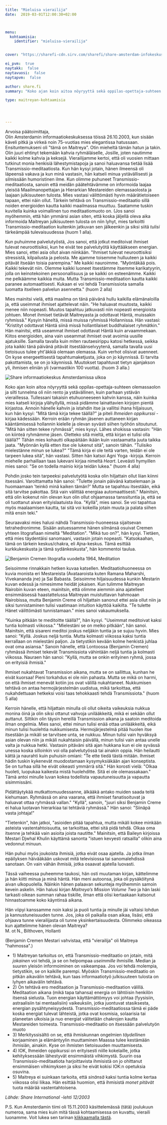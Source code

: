 ```yaml
---
title: "Mieluisa vierailija"
date:  2019-03-01T12:00:30+02:00



menu:
  kohtaamisia:
    identifier: "mieluisa-vierailija"


cover: "https://sharefi-cdn.sirv.com/sharefi/share-amsterdam-infokeskus-sisalta.jpg"

ei_pvm:  true
naytakk:  false
naytavuosi:  false
naytapvm:  false

author: share.fi
summary: "Koko ajan koin aitoa nöyryyttä sekä oppilas-opettaja-suhteen olemassaolon ja silti tunnelma oli niin rento ja ystävällinen, kuin parhaan ystävän vieraillessa. Tullessani takaisin etuhuoneeseen kahvin kanssa, näin kuinka mies katseli kirjoja ylähyllyllä, missä pidämme lainattavien kirjojen pientä kirjastoa."

type: maitreyan-kohtaamisia




---
```

<p>Arvoisa päätoimittaja,<br />
Olin Amsterdamin informaatiokeskuksessa töissä 26.10.2003, kun sisään käveli pitkä ja virkeä noin 75-vuotias mies elegantissa hatussaan. Ensituntemukseni oli "tämä on Maitreya". Otin mieheltä tämän hatun ja takin. Olin juuri ehtinyt tekemään kahvia ryhmäläiselle, Josille, joten nautimme kaikki kolme kahvia ja keksejä.
Vierailijamme kertoi, että oli vuosien mittaan tutkinut monia henkisiä lähestymistapoja ja sanoi haluavansa tietää lisää Transmissio-meditaatiosta. Kun hän kysyi jotain, hänen ilmeensä oli läpeensä vakava ja kun minä vastasin, hän katseli minua ystävällisesti ja silmissään humoristinen ilme. Kun olimme puhuneet Transmissio-meditaatiosta, sanoin että meidän päätehtävämme on informoida laajaa yleisöä Maailmanopettajan ja Hierarkian Mestareiden olemassaolosta ja laajaan julkisuuteen tulosta. Mies vastasi välittömästi hyvin määrätietoiseen tapaan, ettei näin ollut. Tärkein tehtävä on Transmissio-meditaatio sillä noiden energioiden kautta kaikki maailmassa muuttuu. Saatamme tuskin kuvitella kuinka voimallinen tuo meditaatiomuoto on. (Jos sanoi myöhemmin, että hän ymmärsi asian siten, että koska jäljellä oleva aika informoida Maitreyan julkisuuteen tulosta on niin lyhyt, mies tarkoitti Transmissio-meditaation kuitenkin jatkuvan sen jälkeenkin ja siksi siitä <em>tulisi</em> tärkeämpää tulevaisuudessa (huom 1 alla).</p>
<p>Kun puhuimme palvelutyöstä, Jos sanoi, että jotkut meditoivat ihmiset tulevat neuroottisiksi, kun he eivät tee palvelutyötä käyttääkseen energian. Mies sanoi, ettei asia ollut aivan niinkään. "Ihmiset tulevat neuroottisiksi stressistä, kilpailusta ja pelosta. Me ajamme toisemme hulluuteen ja kaikki pitävät itseään toisia parempina." Me kaikki nauroimme. "Myöntäkää pois. Kaikki tekevät niin. Olemme kaikki luoneet itsestämme itsemme karikatyyrin, jolla on keinotekoinen persoonallisuus ja se kaikki on esteenämme. Kaikki me pelkäämme kaikkia muita. Mutta Transmissio-meditaation kautta kaikki paranee automaattisesti. Kukaan ei voi tehdä Transmissiota samalla luomatta itselleen palvelun asennetta." (huom 2 alla)</p>
<p>Mies mainitsi vielä, että maailma on tänä päivänä hullu kaikilla elämänaloilla ja, että useimmat ihmiset ajattelevat näin. "He haluavat muutosta, kaikki menee niin nopeasti. Muutos tapahtuu jatkuvasti niin nopeasti energioista johtuen. Monet ihmiset tietävät Maitreyasta ja odottavat Häntä, muissakin ryhmissä." Kysyin häneltä, missä muissa ryhmissä Hollannissa. Hän vastasi: "Kristityt odottavat Häntä siinä missä hollantilaiset buddhalaiset ryhmätkin." Hän mainitsi, että useammat ihmiset odottavat Häntä kuin arvaammekaan. Kiitos energioiden, aina vain useammat ihmiset ovat avoimia uusille ajatuksille. Samalla tavalla kuin miten rautaesirippu katosi hetkessä, seikka jota kaikki tänä päivänä pitävät itsestäänselvyytenä, samalla tavalla uusi tietoisuus tulee yht'äkkiä olemaan olemassa. Kuin verhot olisivat auenneet. On kyse energeettisestä tapahtumaketjusta, joka on jo käynnissä. Ei tarvita pakottamista, se on jo käynnissä. Muutokset tapahtuvat tietyn ajanjakson yli, ihmisen eliniän yli (varmastikin 100 vuotta). (huom 3 alla.)</p>

<img class="alignright pc35" src="https://sharefi-cdn.sirv.com/sharefi/share-amsterdam-infokeskus-ulkoa.jpg" alt="Share informaatiokeskus Amsterdamissa ulkoa" />
<p>Koko ajan koin aitoa nöyryyttä sekä oppilas-opettaja-suhteen olemassaolon ja silti tunnelma oli niin rento ja ystävällinen, kuin parhaan ystävän vieraillessa. Tullessani takaisin etuhuoneeseen kahvin kanssa, näin kuinka mies katseli kirjoja ylähyllyllä, missä pidämme lainattavien kirjojen pientä kirjastoa. Annoin hänelle kahvin ja istahdin itse ja vallitsi ihana hiljaisuun, kun hän kysyi: "Mitä tämä kirja tekee täällä?" ja piteli <em>Ihmeiden oppikurssi</em> -kirjaa kädessään. Kerroin erään ryhmän jäsenen auttaneen kirjan kääntämisessä hollannin kielelle ja olevan syvästi siihen työhön sitoutunut. "Mitä hän sitten tekee ryhmässä", mies kysyi. Lähes shokissa vastasin: "Hän on kiinteä ryhmämme jäsen. Oletteko sitä mieltä, että kirjan ei tulisi olla täällä?" Tähän mies kohautti olkapäitään ikään kuin vastaamatta juuta taikka jaata. "Myönnän kyllä etten itse ole lukenut sitä", sanoin tähän. "Tulisiko mielestänne minun se lukea?" "Tämä kirja ei ole teitä varten, teidän ei ole tarpeen lukea sitä", hän vastasi. Sitten hän katsoi Agni Yoga -kirjoja. Kerroin miehelle parhaillaan taas lukevani kirjaa nimeltä <em>Heart</em>. Leveästi hymyillen mies sanoi: "Se on todella mainio kirja teidän lukea." (huom 4 alla)</p>
<p>Pohdin josko tein tarpeeksi palvelutyötä koska olin hiljattain ollut liian kiinni itsessäni. Varoittamatta hän sanoi: "Tulette jonain päivänä katselemaan ja huomaamaan 'teinkö minä kaiken tämän?' Mutta se tapahtuu itsestään, eikä sitä tarvitse pakottaa. Sitä vain välittää energiaa automaattisesti." Mainitsin, että olin kokenut niin olevan kun olin ollut ohjaamassa tanssituntia ja, että se oli tuottanut aivan erityislaatuista iloa. "Kyllä", mies sanoi. Se voi tapahtua myös maalaamisen kautta, tai sitä voi kokeilla jotain muuta ja palata siihen mitä ensin teki."</p>
<p>Seuraavaksi mies halusi nähdä Transmissio-huoneessa sijaitsevan tetrahedronimme. Sisään astuessamme hänen silmänsä osuivat Cremen yhteen litografiaan nimeltä "Meditation". "Mikä tuo on?", hän kysyi. Tietäen, että mies täydentäisi sanomaani, vastasin jotain nopeasti. "Katsokaahan, tämä on tärkein keskus/chakra, eli Ajna-keskus. Tämä esittää kurkkukeskusta ja tämä sydänkeskusta", hän kommentoi taulua.</p>
<img class="alignright pc35" src="https://sharefi-cdn.sirv.com/sharefi/cremen-maalaus-meditation-1964.jpg" alt="Benjamin Cremen litografia vuodelta 1964, Meditation" />


<p>Seisoimme rinnakkain hetken kuvaa katsellen. Meditaatiohuoneessa on kuvia monista eri Mestareista (Avataaroista kuten Ramana Maharshi, Vivekananda jne) ja Sai Babasta. Seisoimme hiljaisuudessa kunkin Mestarin kuvan edessä ja nimesimme heidät jokaisen. Kun tulimme Maitreyan Nairobin kuvan eteen, mainitsin, että olimme aiemmin aina ajatelleet ensimmäisessä haastattelussa Maitreyan muistuttavan hahmoaan Nairobissa, mutta Benjamin Creme oli hiljattain sanonut ettei asia ollut niin ja siksi tunnistaminen tulisi vaatimaan intuition käyttöä kaikilta. "Te tulette Hänet välittömästi tunnistamaan." mies sanoi vakaumuksella.</p>

<p>"Kuinka pitkään te meditoitte täällä?", hän kysyi. "Useimmat meditoivat kaksi tuntia kolmasti viikossa." "Mielestäni se on melko pitkään", hän sanoi. Mainitsin, että sisareni meditoi joskus neljäkin tuntia ja se sujuu hyvin. Mies sanoi: "Kyllä. Joskus neljä tuntia. Mutta kolmasti viikossa kaksi tuntia kerrallaan on mielestäni paljon. Ja tietystikin kevään kolme henkistä juhlaa ovat oma asiansa." Sanoin hänelle, että Lontoossa (Benjamin Cremen) ryhmässä ihmiset tekevät Transmissiota vähintään neljä tuntia ja kolmasti viikossa. Nauraen hän sanoi: "Kyllä, mutta se onkin erityinen ryhmä, jossa on erityisiä ihmisiä."</p>

<p>Ihmiset nukahtavat Transmission aikana, mutta se on sallittua, kunhan he eivät kuorsaa! Pieni torkahdus ei ole niin pahasta. Mutta se mikä on harmi, on että ihmiset menevät kotiin jos ovat välillä nukahtaneet. Nukkumisen tehtävä on antaa hermojärjestelmän uudistua, mikä tarkoittaa, että nukahdettuaan hetkeksi voisi taas tehokkaasti tehdä Transmissiota." (huom 5 alla)</p>

<p>Kerroin hänelle, että hiljattain minulla oli ollut oikeita vaikeuksia nukkua monina öinä ja olin siksi ottanut vahvoja unilääkkeitä, mikä ei sekään ollut auttanut. Siltikin olin täysin hereillä Transmission aikana ja saatoin meditoida ilman ongelmia. Mies sanoi, ettei minun tulisi enää ottaa unilääkkeitä, eikä minun tulisi huolehtia nukkumisesta. Hermojärjestelmä pitää huolen itse itsestään ja mikäli se tarvitsee unta, se nukkuu. Minun tulisi vain hyväksyä asian olevan niin ja mikäli nukahtaisin päivällä, minun tulisi vain antaa unelle valta ja nukkua hetki. Vastasin pitäväni sitä ajan hukkana kun ei ole syvässä unessa koska silloinkin voi olla palvelutyössä tai ainakin oppia. Hän heilautti kättä ja naurahti kuin puhuisin omiani: "Te ette tiedä tästä mitään. Ihmiset hädin tuskin kykenevät muodostamaan kysymyksiäkään ajan konseptista. Se on turhaa sillä he eivät oikeasti ymmärrä sitä." Hän korosti vielä: "Olkaa huoleti, luopukaa kaikesta mistä huolehditte. Sitä ei ole olemassakaan." Tämä antoi minulle luvan kokea todellista vapautuneisuutta ja vapautta sisimmissäni.</p>

<p>Pidättäytykää mutkattomuudessanne, älkääkä antako muiden saada teitä kiehumaan. Ryhmässä on aina vaarana, että ihmiset fanatisoituvat ja haluavat ottaa ryhmässä vallan." "Kyllä", sanoin, "juuri siksi Benjamin Creme ei halua luotavan hierarkiaa tai tehtäviä ryhmässä." Hän sanoi: "Siinäpä vasta johtaja!"</p>

<p>"Tietenkin", hän jatkoi, "asioiden pitää tapahtua, mutta mikäli kokee minkään asteista vastentahtoisuutta, se tarkoittaa, ettei sitä pidä tehdä. Olkaa oma itsenne ja tehkää vain asioita joista nautitte." Mainitsin, että Baileyn kirjoissa Mestari Djwhal Khulin käyttämä sanonta "istuen kevyesti ratsailla" olikin aina vedonnut minuun.</p>

<p>Hän puhui myös joukoista ihmisiä, jotka eivät osaa ajatella. Ja jotka ilman epäilyksen häivääkään uskovat mitä televisiossa tai sanomalehdissä sanotaan. On vain vähän ihmisiä, jotka osaavat ajatella luovasti.</p>

<p>Tässä vaiheessa puheemme taukosi, hän osti muutaman kirjan, kättelimme ja hän kiitti minua ja minä häntä. Hän meni autoonsa, joka oli pysäköitynä aivan ulkopuolella. Näinkin hänen palaavan sekunteja myöhemmin samoin kevein askelin. Hän halusi kirjan <em>Maitreya’s Mission Volume Two</em> ja hän laski tarkasti oikean summan rahaa tiskille, ilman että olisi kertaakaan katsonut hinnastoamme koko käyntinsä aikana.</p>

<p>Hän viipyi kanssamme noin kaksi ja puoli tuntia ja minulle jäi valtaisi lohdun ja kannustuneisuuden tunne. Jos, joka oli paikalla osan aikaa, lisäsi, että ohjaava tunne vierailijasta oli tunne yksinkertaisuudesta. Olimmeko oikeassa kun ajattelimme hänen olevan Maitreya?<br /> M. ot N., Bilthoven, Hollanti</p>


<p>(Benjamin Cremen Mestari vahvistaa, että "vierailija" oli Maitreya "hahmossa".)</p>
<ul>
<li>1) Maitreyan tarkoitus on, että Transmissio-meditaatio on jotain, mitä <em>jokainen</em> voi tehdä, ja se on helpompaa <em>useimmille</em> ihmisille. Median ja suuren yleisön informoiminen on vaikeampaa. Jos voi tehdä molempia, tietystikin, se on kaikille parempi. Myöskin Transmissio-meditaatio on pitkän aikavälin tehtävä, kun taas informaatiotyö julkisuuteen tulosta on lyhyen aikavälin tehtävä.</li>
<li>2) On tehtävä ero meditaation ja Transmissio-meditaation välillä. Meditaation aikana (mikä tapa tahansa) energia on lähtöisin henkilön itsensä sielusta. Tuon energian käyttämättömyys voi johtaa (fyysisiin, astraalisiin tai mentaalisiin) vaikeuksiin, jotka juontuvat stasiksesta, energian pysähtyneisyydestä. Transmissio-meditaatiossa tämä ei päde koska energiat tulevat lähteistä, jotka ovat kosmisia, solaarisia tai planeetan ulkoisia ja nuo energiat välitetään chakrojen kautta Mestareiden toimesta. Transmissio-meditaatio on itsessään palvelutyön muoto</li>
<li>3) Merkityssisältö on se, että ihmiskunnan ongelmien <em>täydellinen</em> korjaaminen ja elämäntyylin muuttaminen Maassa tulee kestämään ihmisiän, ainakin. Kyse on ihmisten tietoisuuden muuttamisesta.</li>
<li>4) IOK, Ihmeiden oppikurssi on erityisesti niille kokelaille, jotka kehityksessään lähestyvät ensimmäistä vihkimystä. Suurin osa Transmissio-meditaatiota harjoittavista ihmisistä on jo ohittanut ensimmäisen vihkimyksen ja siksi he eivät kokisi IOK:n opetuksia osuvina.</li>
<li>5) Maitreya ei suinkaan tarkoita, että <em>sinänsä</em> kaksi tuntia kolme kertaa viikossa olisi liikaa. Hän esittää huomion, että ihmisistä <em>monet pitävät</em> tuota määrää vastentahtoisena.</li>
</ul>
<p><i>Lähde: Share International -lehti 12/2003</i></p>

<p>P.S. Kun Amsterdamin tiimi oli 15.11.2003 käsittelemässä (tätä) joulukuun numeroa, sama mies kuin mitä tässä kohtaamisessa on kuvattu, vieraili luonamme. Voit lukea sen tarinan <a href="//share.fi/maitreya/maitreyan-kohtaamisia/uusintavierailu/">klikkaamalla tästä</a>.</p>